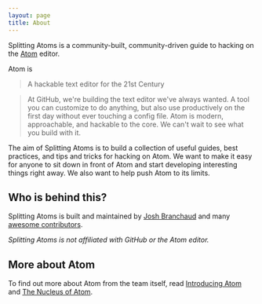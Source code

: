 ```yaml
---
layout: page
title: About
---
```


Splitting Atoms is a community-built, community-driven guide to hacking on the
[Atom](https://atom.io) editor.

Atom is

> A hackable text editor for the 21st Century

> At GitHub, we're building the text editor we've always wanted. A tool you can customize to do anything, but also use productively on the first day without ever touching a config file. Atom is modern, approachable, and hackable to the core. We can't wait to see what you build with it.

The aim of Splitting Atoms is to build a collection of useful guides, best
practices, and tips and tricks for hacking on Atom. We want to make it easy for anyone to sit down in front of Atom and start developing interesting things
right away. We also want to help push Atom to its limits.

## Who is behind this?

Splitting Atoms is built and maintained by [Josh Branchaud](http://joshbranchaud.com) and many [awesome contributors](https://github.com/jbranchaud/splitting-atoms/graphs/contributors).

*Splitting Atoms is not affiliated with GitHub or the Atom editor.*

## More about Atom

To find out more about Atom from the team itself, read
[Introducing Atom](http://blog.atom.io/2014/02/26/introducing-atom.html) and
[The Nucleus of Atom](http://blog.atom.io/2014/02/26/the-nucleus-of-atom.html).
